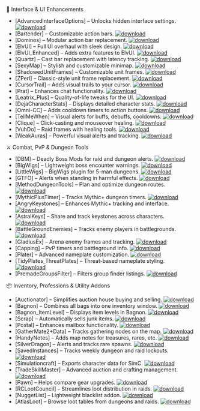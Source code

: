 🧩 Interface & UI Enhancements
- [AdvancedInterfaceOptions] – Unlocks hidden interface settings. [![download](https://img.shields.io/badge/download-zip-blue)](https://github.com/dopalone/Addons-7.3.5/raw/main/Addons/AdvancedInterfaceOptions.zip)
- [Bartender] – Customizable action bars. [![download](https://img.shields.io/badge/download-zip-blue)](https://github.com/dopalone/Addons-7.3.5/raw/main/Addons/Bartender.zip)
- [Dominos] – Modular action bar replacement. [![download](https://img.shields.io/badge/download-zip-blue)](https://github.com/dopalone/Addons-7.3.5/raw/main/Addons/Dominos.zip)
- [ElvUI] – Full UI overhaul with sleek design. [![download](https://img.shields.io/badge/download-zip-blue)](https://github.com/dopalone/Addons-7.3.5/raw/main/Addons/ElvUI.zip)
- [ElvUI_Enhanced] – Adds extra features to ElvUI. [![download](https://img.shields.io/badge/download-zip-blue)](https://github.com/dopalone/Addons-7.3.5/raw/main/Addons/ElvUI_Enhanced.zip)
- [Quartz] – Cast bar replacement with latency tracking. [![download](https://img.shields.io/badge/download-zip-blue)](https://github.com/dopalone/Addons-7.3.5/raw/main/Addons/Quartz.zip)
- [SexyMap] – Stylish and customizable minimap. [![download](https://img.shields.io/badge/download-zip-blue)](https://github.com/dopalone/Addons-7.3.5/raw/main/Addons/SexyMap.zip)
- [ShadowedUnitFrames] – Customizable unit frames. [![download](https://img.shields.io/badge/download-zip-blue)](https://github.com/dopalone/Addons-7.3.5/raw/main/Addons/ShadowedUnitFrames.zip)
- [ZPerl] – Classic-style unit frame replacement. [![download](https://img.shields.io/badge/download-zip-blue)](https://github.com/dopalone/Addons-7.3.5/raw/main/Addons/ZPerl.zip)
- [CursorTrail] – Adds visual trails to your cursor. [![download](https://img.shields.io/badge/download-zip-blue)](https://github.com/dopalone/Addons-7.3.5/raw/main/Addons/CursorTrail.zip)
- [Prat] – Enhances chat functionality. [![download](https://img.shields.io/badge/download-zip-blue)](https://github.com/dopalone/Addons-7.3.5/raw/main/Addons/Prat.zip)
- [Leatrix_Plus] – Quality-of-life tweaks for the UI. [![download](https://img.shields.io/badge/download-zip-blue)](https://github.com/dopalone/Addons-7.3.5/raw/main/Addons/Leatrix_Plus.zip)
- [DejaCharacterStats] – Displays detailed character stats. [![download](https://img.shields.io/badge/download-zip-blue)](https://github.com/dopalone/Addons-7.3.5/raw/main/Addons/DejaCharacterStats.zip)
- [Omni-CC] – Adds cooldown timers to action buttons. [![download](https://img.shields.io/badge/download-zip-blue)](https://github.com/dopalone/Addons-7.3.5/raw/main/Addons/Omni-CC.zip)
- [TellMeWhen] – Visual alerts for buffs, debuffs, cooldowns. [![download](https://img.shields.io/badge/download-zip-blue)](https://github.com/dopalone/Addons-7.3.5/raw/main/Addons/TellMeWhen.zip)
- [Clique] – Click-casting and mouseover healing. [![download](https://img.shields.io/badge/download-zip-blue)](https://github.com/dopalone/Addons-7.3.5/raw/main/Addons/Clique.zip)
- [VuhDo] – Raid frames with healing tools. [![download](https://img.shields.io/badge/download-zip-blue)](https://github.com/dopalone/Addons-7.3.5/raw/main/Addons/VuhDo.zip)
- [WeakAuras] – Powerful visual alerts and tracking. [![download](https://img.shields.io/badge/download-zip-blue)](https://github.com/dopalone/Addons-7.3.5/raw/main/Addons/WeakAuras.zip)

⚔️ Combat, PvP & Dungeon Tools
- [DBM] – Deadly Boss Mods for raid and dungeon alerts. [![download](https://img.shields.io/badge/download-zip-blue)](https://github.com/dopalone/Addons-7.3.5/raw/main/Addons/DBM.zip)
- [BigWigs] – Lightweight boss encounter warnings. [![download](https://img.shields.io/badge/download-zip-blue)](https://github.com/dopalone/Addons-7.3.5/raw/main/Addons/BigWigs.zip)
- [LittleWigs] – BigWigs plugin for 5-man dungeons. [![download](https://img.shields.io/badge/download-zip-blue)](https://github.com/dopalone/Addons-7.3.5/raw/main/Addons/LittleWigs.zip)
- [GTFO] – Alerts when standing in harmful effects. [![download](https://img.shields.io/badge/download-zip-blue)](https://github.com/dopalone/Addons-7.3.5/raw/main/Addons/GTFO.zip)
- [MethodDungeonTools] – Plan and optimize dungeon routes. [![download](https://img.shields.io/badge/download-zip-blue)](https://github.com/dopalone/Addons-7.3.5/raw/main/Addons/MethodDungeonTools.zip)
- [MythicPlusTimer] – Tracks Mythic+ dungeon timers. [![download](https://img.shields.io/badge/download-zip-blue)](https://github.com/dopalone/Addons-7.3.5/raw/main/Addons/MythicPlusTimer.zip)
- [AngryKeystones] – Enhances Mythic+ tracking and interface. [![download](https://img.shields.io/badge/download-zip-blue)](https://github.com/dopalone/Addons-7.3.5/raw/main/Addons/AngryKeystones.zip)
- [AstralKeys] – Share and track keystones across characters. [![download](https://img.shields.io/badge/download-zip-blue)](https://github.com/dopalone/Addons-7.3.5/raw/main/Addons/AstralKeys.zip)
- [BattleGroundEnemies] – Tracks enemy players in battlegrounds. [![download](https://img.shields.io/badge/download-zip-blue)](https://github.com/dopalone/Addons-7.3.5/raw/main/Addons/BattleGroundEnemies.zip)
- [GladiusEx] – Arena enemy frames and tracking. [![download](https://img.shields.io/badge/download-zip-blue)](https://github.com/dopalone/Addons-7.3.5/raw/main/Addons/GladiusEx.zip)
- [Capping] – PvP timers and battleground info. [![download](https://img.shields.io/badge/download-zip-blue)](https://github.com/dopalone/Addons-7.3.5/raw/main/Addons/Capping.zip)
- [Plater] – Advanced nameplate customization. [![download](https://img.shields.io/badge/download-zip-blue)](https://github.com/dopalone/Addons-7.3.5/raw/main/Addons/Plater.zip)
- [TidyPlates_ThreatPlates] – Threat-based nameplate styling. [![download](https://img.shields.io/badge/download-zip-blue)](https://github.com/dopalone/Addons-7.3.5/raw/main/Addons/TidyPlates_ThreatPlates.zip)
- [PremadeGroupsFilter] – Filters group finder listings. [![download](https://img.shields.io/badge/download-zip-blue)](https://github.com/dopalone/Addons-7.3.5/raw/main/Addons/PremadeGroupsFilter.zip)

📦 Inventory, Professions & Utility Addons
- [Auctionator] – Simplifies auction house buying and selling. [![download](https://img.shields.io/badge/download-zip-blue)](https://github.com/dopalone/Addons-7.3.5/raw/main/Addons/Auctionator.zip)
- [Bagnon] – Combines all bags into one inventory window. [![download](https://img.shields.io/badge/download-zip-blue)](https://github.com/dopalone/Addons-7.3.5/raw/main/Addons/Bagnon.zip)
- [Bagnon_ItemLevel] – Displays item levels in Bagnon. [![download](https://img.shields.io/badge/download-zip-blue)](https://github.com/dopalone/Addons-7.3.5/raw/main/Addons/Bagnon_ItemLevel.zip)
- [Scrap] – Automatically sells junk items. [![download](https://img.shields.io/badge/download-zip-blue)](https://github.com/dopalone/Addons-7.3.5/raw/main/Addons/Scrap.zip)
- [Postal] – Enhances mailbox functionality. [![download](https://img.shields.io/badge/download-zip-blue)](https://github.com/dopalone/Addons-7.3.5/raw/main/Addons/Postal.zip)
- [GatherMate2+Data] – Tracks gathering nodes on the map. [![download](https://img.shields.io/badge/download-zip-blue)](https://github.com/dopalone/Addons-7.3.5/raw/main/Addons/GatherMate2+Data.zip)
- [HandyNotes] – Adds map notes for treasures, rares, etc. [![download](https://img.shields.io/badge/download-zip-blue)](https://github.com/dopalone/Addons-7.3.5/raw/main/Addons/HandyNotes.zip)
- [SilverDragon] – Alerts and tracks rare spawns. [![download](https://img.shields.io/badge/download-zip-blue)](https://github.com/dopalone/Addons-7.3.5/raw/main/Addons/SilverDragon.zip)
- [SavedInstances] – Tracks weekly dungeon and raid lockouts. [![download](https://img.shields.io/badge/download-zip-blue)](https://github.com/dopalone/Addons-7.3.5/raw/main/Addons/SavedInstances.zip)
- [Simulationcraft] – Exports character data for SimC. [![download](https://img.shields.io/badge/download-zip-blue)](https://github.com/dopalone/Addons-7.3.5/raw/main/Addons/Simulationcraft.zip)
- [TradeSkillMaster] – Advanced auction and crafting management. [![download](https://img.shields.io/badge/download-zip-blue)](https://github.com/dopalone/Addons-7.3.5/raw/main/Addons/TradeSkillMaster.zip)
- [Pawn] – Helps compare gear upgrades. [![download](https://img.shields.io/badge/download-zip-blue)](https://github.com/dopalone/Addons-7.3.5/raw/main/Addons/Pawn.zip)
- [RCLootCouncil] – Streamlines loot distribution in raids. [![download](https://img.shields.io/badge/download-zip-blue)](https://github.com/dopalone/Addons-7.3.5/raw/main/Addons/RCLootCouncil.zip)
- [NuggetList] – Lightweight blacklist addon. [![download](https://img.shields.io/badge/download-zip-blue)](https://github.com/dopalone/Addons-7.3.5/raw/main/Addons/NuggetList.zip)
- [AtlasLoot] – Browse loot tables from dungeons and raids. [![download](https://img.shields.io/badge/download-zip-blue)](https://github.com/dopalone/Addons-7.3.5/raw/main/Addons/AtlasLoot.zip)

